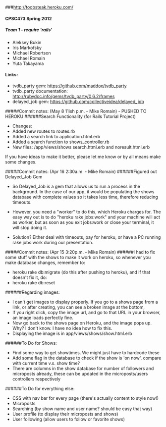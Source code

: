 ###http://toobsteak.heroku.com/
#### CPSC473 Spring 2012
##### Team 1 - require 'rails'

+ Aleksey Bukin
+ Iris Markofsky
+ Michael Robertson
+ Michael Romain
+ Yuta Takayama

#### Links:
+ tvdb_party gem: https://github.com/maddox/tvdb_party
+ tvdb_party documentation: http://rubydoc.info/gems/tvdb_party/0.6.2/frames
+ delayed_job gem: https://github.com/collectiveidea/delayed_job

#####Commit notes: (May 8 11ish p.m. - Mike Romain) - PUSHED TO HEROKU
######Search Functionality (for Rails Tutorial Project)
+ Changes:
+ Added new routes to routes.rb
+ Added a search link to application.html.erb
+ Added a search function to shows_controller.rb
+ New files: /app/views/shows search.html.erb and noresult.html.erb

If you have ideas to make it better, please let me know or by all means
make some changes.

#####Commit notes: (Apr 16 2:30a.m. - Mike Romain)
######Figured out Delayed_Job Gem
+ So Delayed_Job is a gem that allows us to run a process in the
background. In the case of our app, it would be populating the shows
database with complete values so it takes less time, therefore reducing
timeouts.

+ However, you need a "worker" to do this, which Heroku charges for. The
easy way out is to do "heroku rake jobs:work" and your machine will act
as worker, but as soon as you exit jobs:work or close your terminal, it
will stop doing it.

+ Solution? Either deal with timeouts, pay for heroku, or have a PC
running rake jobs:work during our presentation.


#####Commit notes: (Apr 15 3:20p.m. - Mike Romain)
######I had to fix some stuff with the shows to make it work on heroku, so whenever you make database changes, remember to:
+ heroku rake db:migrate (do this after pushing to heroku), and if that doesn't fix it, do:
+ heroku rake db:reset

######Regarding images:
+ I can't get images to display properly. If you go to a shows page from a link, or after creating, you can see a broken image at the bottom,
+ If you right click, copy the image url, and go to that URL in your browser, an image loads perfectly fine. 
+ Now go back to the shows page on Heroku, and the image pops up. Why? I don't know. I have no idea how to fix this.
+ Displaying the image is in app/views/shows/show.html.erb

######To Do for Shows:
+ Find some way to get showtimes. We might just have to hardcode these
+ Add some flag in the database to check if the show is 'on now', compare with current time v.s. show time?
+ There are columns in the show database for number of followers and microposts already, these can be updated in the microposts/users controllers respectively

######To Do for everything else:
+ CSS with nav bar for every page (there's actually content to style now!)
+ Microposts
+ Searching (by show name and user name? should be easy that way)
+ User profile (to display their microposts and shows)
+ User following (allow users to follow or favorite shows)
